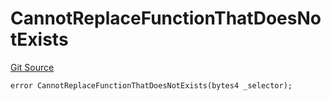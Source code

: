 # CannotReplaceFunctionThatDoesNotExists
[Git Source](https://github.com/thrackle-io/tron/blob/4674814db01d3b90ed90d394187432e47d662f5c/src/client/token/handler/diamond/HandlerDiamondLib.sol)


```solidity
error CannotReplaceFunctionThatDoesNotExists(bytes4 _selector);
```

